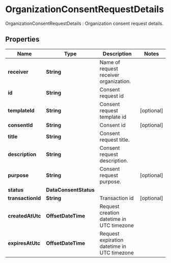 

# OrganizationConsentRequestDetails

OrganizationConsentRequestDetails : Organization consent request details.

## Properties

| Name | Type | Description | Notes |
|------------ | ------------- | ------------- | -------------|
|**receiver** | **String** | Name of request receiver organization. |  |
|**id** | **String** | Consent request id |  |
|**templateId** | **String** | Consent request template id |  [optional] |
|**consentId** | **String** | Consent id |  [optional] |
|**title** | **String** | Consent request title. |  |
|**description** | **String** | Consent request description. |  |
|**purpose** | **String** | Consent request purpose. |  [optional] |
|**status** | **DataConsentStatus** |  |  |
|**transactionId** | **String** | Transaction id |  [optional] |
|**createdAtUtc** | **OffsetDateTime** | Request creation datetime in UTC timezone |  |
|**expiresAtUtc** | **OffsetDateTime** | Request expiration datetime in UTC timezone |  |




